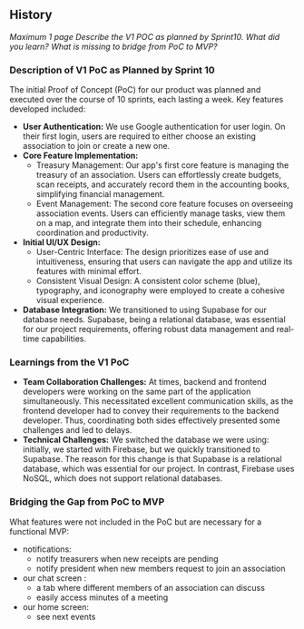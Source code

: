 ## History
*Maximum 1 page*
*Describe the V1 POC as planned by Sprint10.*
*What did you learn?*
*What is missing to bridge from PoC to MVP?*

### Description of V1 PoC as Planned by Sprint 10

The initial Proof of Concept (PoC) for our product was planned and executed over the course of 10 sprints, each lasting a week. Key features developed included:

- **User Authentication:**
  We use Google authentication for user login. On their first login, users are required to either choose an existing association to join or create a new one.
- **Core Feature Implementation:**
  - Treasury Management: Our app's first core feature is managing the treasury of an association. Users can effortlessly create budgets, scan receipts, and accurately record them in the accounting books, simplifying financial management.
  - Event Management: The second core feature focuses on overseeing association events. Users can efficiently manage tasks, view them on a map, and integrate them into their schedule, enhancing coordination and productivity.
- **Initial UI/UX Design:**
  - User-Centric Interface: The design prioritizes ease of use and intuitiveness, ensuring that users can navigate the app and utilize its features with minimal effort.
  - Consistent Visual Design: A consistent color scheme (blue), typography, and iconography were employed to create a cohesive visual experience.
- **Database Integration:** We transitioned to using Supabase for our database needs. Supabase, being a relational database, was essential for our project requirements, offering robust data management and real-time capabilities.
### Learnings from the V1 PoC

- **Team Collaboration Challenges:**
At times, backend and frontend developers were working on the same part of the application simultaneously. This necessitated excellent communication skills, as the frontend developer had to convey their requirements to the backend developer. Thus, coordinating both sides effectively presented some challenges and led to delays.
- **Technical Challenges:**
We switched the database we were using: initially, we started with Firebase, but we quickly transitioned to Supabase. The reason for this change is that Supabase is a relational database, which was essential for our project. In contrast, Firebase uses NoSQL, which does not support relational databases.

### Bridging the Gap from PoC to MVP
What features were not included in the PoC but are necessary for a functional MVP: 
  - notifications:
    - notify treasurers when new receipts are pending
    - notify president when new members request to join an association
  - our chat screen :
    - a tab where different members of an association can discuss
    - easily access minutes of a meeting
  - our home screen:
    - see next events




